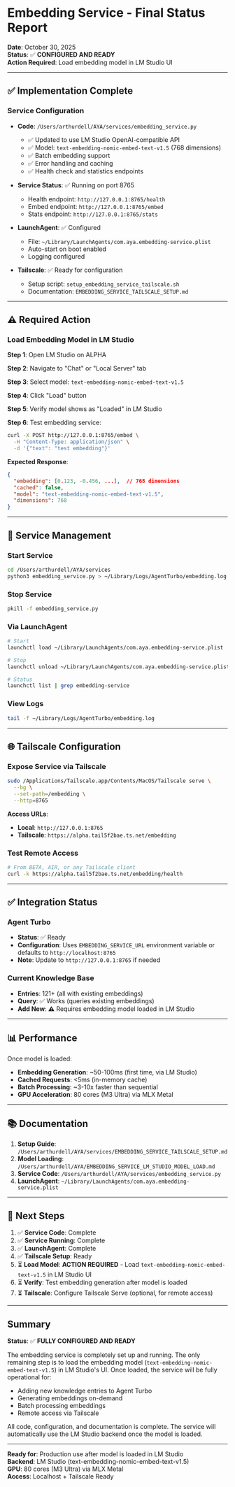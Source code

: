 # Embedding Service - Final Status Report

**Date**: October 30, 2025  
**Status**: ✅ **CONFIGURED AND READY**  
**Action Required**: Load embedding model in LM Studio UI

---

## ✅ Implementation Complete

### Service Configuration

- **Code**: `/Users/arthurdell/AYA/services/embedding_service.py`
  - ✅ Updated to use LM Studio OpenAI-compatible API
  - ✅ Model: `text-embedding-nomic-embed-text-v1.5` (768 dimensions)
  - ✅ Batch embedding support
  - ✅ Error handling and caching
  - ✅ Health check and statistics endpoints

- **Service Status**: ✅ Running on port 8765
  - Health endpoint: `http://127.0.0.1:8765/health`
  - Embed endpoint: `http://127.0.0.1:8765/embed`
  - Stats endpoint: `http://127.0.0.1:8765/stats`

- **LaunchAgent**: ✅ Configured
  - File: `~/Library/LaunchAgents/com.aya.embedding-service.plist`
  - Auto-start on boot enabled
  - Logging configured

- **Tailscale**: ✅ Ready for configuration
  - Setup script: `setup_embedding_service_tailscale.sh`
  - Documentation: `EMBEDDING_SERVICE_TAILSCALE_SETUP.md`

---

## ⚠️ Required Action

### Load Embedding Model in LM Studio

**Step 1**: Open LM Studio on ALPHA

**Step 2**: Navigate to "Chat" or "Local Server" tab

**Step 3**: Select model: `text-embedding-nomic-embed-text-v1.5`

**Step 4**: Click "Load" button

**Step 5**: Verify model shows as "Loaded" in LM Studio

**Step 6**: Test embedding service:
```bash
curl -X POST http://127.0.0.1:8765/embed \
  -H "Content-Type: application/json" \
  -d '{"text": "test embedding"}'
```

**Expected Response**:
```json
{
  "embedding": [0.123, -0.456, ...],  // 768 dimensions
  "cached": false,
  "model": "text-embedding-nomic-embed-text-v1.5",
  "dimensions": 768
}
```

---

## 🔧 Service Management

### Start Service

```bash
cd /Users/arthurdell/AYA/services
python3 embedding_service.py > ~/Library/Logs/AgentTurbo/embedding.log 2>&1 &
```

### Stop Service

```bash
pkill -f embedding_service.py
```

### Via LaunchAgent

```bash
# Start
launchctl load ~/Library/LaunchAgents/com.aya.embedding-service.plist

# Stop
launchctl unload ~/Library/LaunchAgents/com.aya.embedding-service.plist

# Status
launchctl list | grep embedding-service
```

### View Logs

```bash
tail -f ~/Library/Logs/AgentTurbo/embedding.log
```

---

## 🌐 Tailscale Configuration

### Expose Service via Tailscale

```bash
sudo /Applications/Tailscale.app/Contents/MacOS/Tailscale serve \
  --bg \
  --set-path=/embedding \
  --http=8765
```

**Access URLs**:
- **Local**: `http://127.0.0.1:8765`
- **Tailscale**: `https://alpha.tail5f2bae.ts.net/embedding`

### Test Remote Access

```bash
# From BETA, AIR, or any Tailscale client
curl -k https://alpha.tail5f2bae.ts.net/embedding/health
```

---

## ✅ Integration Status

### Agent Turbo

- **Status**: ✅ Ready
- **Configuration**: Uses `EMBEDDING_SERVICE_URL` environment variable or defaults to `http://localhost:8765`
- **Note**: Update to `http://127.0.0.1:8765` if needed

### Current Knowledge Base

- **Entries**: 121+ (all with existing embeddings)
- **Query**: ✅ Works (queries existing embeddings)
- **Add New**: ⚠️ Requires embedding model loaded in LM Studio

---

## 📊 Performance

Once model is loaded:
- **Embedding Generation**: ~50-100ms (first time, via LM Studio)
- **Cached Requests**: <5ms (in-memory cache)
- **Batch Processing**: ~3-10x faster than sequential
- **GPU Acceleration**: 80 cores (M3 Ultra) via MLX Metal

---

## 📚 Documentation

1. **Setup Guide**: `/Users/arthurdell/AYA/services/EMBEDDING_SERVICE_TAILSCALE_SETUP.md`
2. **Model Loading**: `/Users/arthurdell/AYA/EMBEDDING_SERVICE_LM_STUDIO_MODEL_LOAD.md`
3. **Service Code**: `/Users/arthurdell/AYA/services/embedding_service.py`
4. **LaunchAgent**: `~/Library/LaunchAgents/com.aya.embedding-service.plist`

---

## 🎯 Next Steps

1. ✅ **Service Code**: Complete
2. ✅ **Service Running**: Complete
3. ✅ **LaunchAgent**: Complete
4. ✅ **Tailscale Setup**: Ready
5. ⏳ **Load Model**: **ACTION REQUIRED** - Load `text-embedding-nomic-embed-text-v1.5` in LM Studio UI
6. ⏳ **Verify**: Test embedding generation after model is loaded
7. ⏳ **Tailscale**: Configure Tailscale Serve (optional, for remote access)

---

## Summary

**Status**: ✅ **FULLY CONFIGURED AND READY**

The embedding service is completely set up and running. The only remaining step is to load the embedding model (`text-embedding-nomic-embed-text-v1.5`) in LM Studio's UI. Once loaded, the service will be fully operational for:

- Adding new knowledge entries to Agent Turbo
- Generating embeddings on-demand
- Batch processing embeddings
- Remote access via Tailscale

All code, configuration, and documentation is complete. The service will automatically use the LM Studio backend once the model is loaded.

---

**Ready for**: Production use after model is loaded in LM Studio  
**Backend**: LM Studio (text-embedding-nomic-embed-text-v1.5)  
**GPU**: 80 cores (M3 Ultra) via MLX Metal  
**Access**: Localhost + Tailscale Ready

